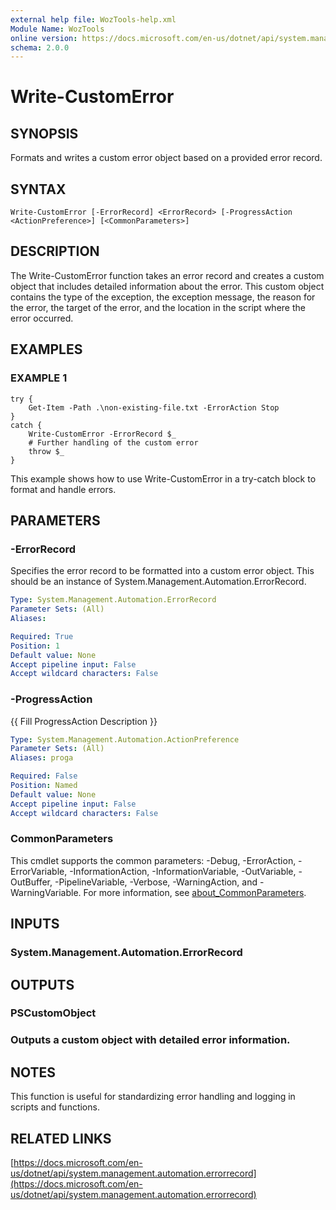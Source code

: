 ```yaml
---
external help file: WozTools-help.xml
Module Name: WozTools
online version: https://docs.microsoft.com/en-us/dotnet/api/system.management.automation.errorrecord
schema: 2.0.0
---
```


# Write-CustomError

## SYNOPSIS
Formats and writes a custom error object based on a provided error record.

## SYNTAX

```
Write-CustomError [-ErrorRecord] <ErrorRecord> [-ProgressAction <ActionPreference>] [<CommonParameters>]
```

## DESCRIPTION
The Write-CustomError function takes an error record and creates a custom object that includes detailed information about the error.
This custom object contains the type of the exception, the exception message, the reason for the error, the target of the error, and the location in the script where the error occurred.

## EXAMPLES

### EXAMPLE 1
```
try {
    Get-Item -Path .\non-existing-file.txt -ErrorAction Stop
}
catch {
    Write-CustomError -ErrorRecord $_
    # Further handling of the custom error
    throw $_
}
```

This example shows how to use Write-CustomError in a try-catch block to format and handle errors.

## PARAMETERS

### -ErrorRecord
Specifies the error record to be formatted into a custom error object.
This should be an instance of System.Management.Automation.ErrorRecord.

```yaml
Type: System.Management.Automation.ErrorRecord
Parameter Sets: (All)
Aliases:

Required: True
Position: 1
Default value: None
Accept pipeline input: False
Accept wildcard characters: False
```

### -ProgressAction
{{ Fill ProgressAction Description }}

```yaml
Type: System.Management.Automation.ActionPreference
Parameter Sets: (All)
Aliases: proga

Required: False
Position: Named
Default value: None
Accept pipeline input: False
Accept wildcard characters: False
```

### CommonParameters
This cmdlet supports the common parameters: -Debug, -ErrorAction, -ErrorVariable, -InformationAction, -InformationVariable, -OutVariable, -OutBuffer, -PipelineVariable, -Verbose, -WarningAction, and -WarningVariable. For more information, see [about_CommonParameters](http://go.microsoft.com/fwlink/?LinkID=113216).

## INPUTS

### System.Management.Automation.ErrorRecord
## OUTPUTS

### PSCustomObject
### Outputs a custom object with detailed error information.
## NOTES
This function is useful for standardizing error handling and logging in scripts and functions.

## RELATED LINKS

[https://docs.microsoft.com/en-us/dotnet/api/system.management.automation.errorrecord](https://docs.microsoft.com/en-us/dotnet/api/system.management.automation.errorrecord)

